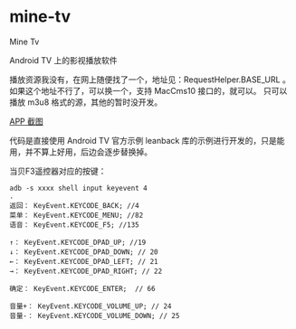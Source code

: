 # mine-tv
Mine Tv

Android TV 上的影视播放软件

播放资源我没有，在网上随便找了一个，地址见：RequestHelper.BASE_URL 。
如果这个地址不行了，可以换一个，支持 MacCms10 接口的，就可以。
只可以播放 m3u8 格式的源，其他的暂时没开发。

[APP 截图]('.docs/screenshot-v2.md' "APP 截图")

代码是直接使用 Android TV 官方示例 leanback 库的示例进行开发的，只是能用，并不算上好用，后边会逐步替换掉。

当贝F3遥控器对应的按键：

```
adb -s xxxx shell input keyevent 4
.
返回： KeyEvent.KEYCODE_BACK; //4
菜单： KeyEvent.KEYCODE_MENU; //82
语音： KeyEvent.KEYCODE_F5; //135

↑： KeyEvent.KEYCODE_DPAD_UP; //19
↓： KeyEvent.KEYCODE_DPAD_DOWN; // 20
←： KeyEvent.KEYCODE_DPAD_LEFT; // 21
→： KeyEvent.KEYCODE_DPAD_RIGHT; // 22

确定： KeyEvent.KEYCODE_ENTER;  // 66

音量+： KeyEvent.KEYCODE_VOLUME_UP; // 24
音量-： KeyEvent.KEYCODE_VOLUME_DOWN; // 25
```
